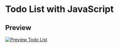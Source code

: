 # Todo List with JavaScript

## Preview
<a href="https://media.giphy.com/media/vSxdQ8ibMm0I6fbowx/giphy.gif"><img src="https://media.giphy.com/media/vSxdQ8ibMm0I6fbowx/giphy.gif" title="Preview Todo List"/></a>
